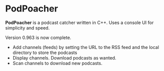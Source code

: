 # PodPoacher
**PodPoacher** is a podcast catcher written in C++. Uses a console UI for simplicity and speed.

Version 0.963 is now complete.
- Add channels (feeds) by setting the URL to the RSS feed and the local directory to store the podcasts
- Display channels. Download podcasts as wanted.
- Scan channels to download new podcasts.
